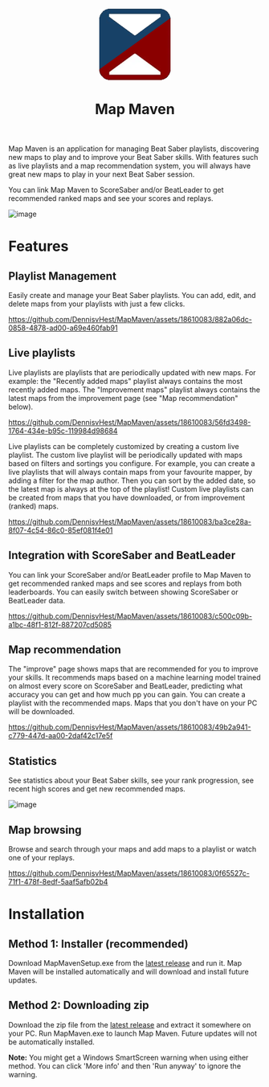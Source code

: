 <h1 align="center">
  <br>
    <img src="media/logo.png" alt="logo">
  <br>
  <br>
    Map Maven
  <br>
  <br>
</h1>

Map Maven is an application for managing Beat Saber playlists, discovering new maps to play and to improve your Beat Saber skills. With features such as live playlists and a map recommendation system, you will always have great new maps to play in your next Beat Saber session.

You can link Map Maven to ScoreSaber and/or BeatLeader to get recommended ranked maps and see your scores and replays.

![image](https://github.com/DennisvHest/MapMaven/assets/18610083/3205e259-35a5-4448-9d4a-f7dfa7e13bb7)

# Features
## Playlist Management
Easily create and manage your Beat Saber playlists. You can add, edit, and delete maps from your playlists with just a few clicks.

https://github.com/DennisvHest/MapMaven/assets/18610083/882a06dc-0858-4878-ad00-a69e460fab91

## Live playlists
Live playlists are playlists that are periodically updated with new maps. For example: the "Recently added maps" playlist always contains the most recently added maps. The "Improvement maps" playlist always contains the latest maps from the improvement page (see "Map recommendation" below).

https://github.com/DennisvHest/MapMaven/assets/18610083/56fd3498-1764-434e-b95c-119984d98684

Live playlists can be completely customized by creating a custom live playlist. The custom live playlist will be periodically updated with maps based on filters and sortings you configure. For example, you can create a live playlists that will always contain maps from your favourite mapper, by adding a filter for the map author. Then you can sort by the added date, so the latest map is always at the top of the playlist! Custom live playlists can be created from maps that you have downloaded, or from improvement (ranked) maps.

https://github.com/DennisvHest/MapMaven/assets/18610083/ba3ce28a-8f07-4c54-86c0-85ef081f4e01

## Integration with ScoreSaber and BeatLeader
You can link your ScoreSaber and/or BeatLeader profile to Map Maven to get recommended ranked maps and see scores and replays from both leaderboards. You can easily switch between showing ScoreSaber or BeatLeader data.

https://github.com/DennisvHest/MapMaven/assets/18610083/c500c09b-a1bc-48f1-812f-887207cd5085

## Map recommendation
The "improve" page shows maps that are recommended for you to improve your skills. It recommends maps based on a machine learning model trained on almost every score on ScoreSaber and BeatLeader, predicting what accuracy you can get and how much pp you can gain. You can create a playlist with the recommended maps. Maps that you don't have on your PC will be downloaded.

https://github.com/DennisvHest/MapMaven/assets/18610083/49b2a941-c779-447d-aa00-2daf42c17e5f

## Statistics
See statistics about your Beat Saber skills, see your rank progression, see recent high scores and get new recommended maps.

![image](https://github.com/DennisvHest/MapMaven/assets/18610083/3205e259-35a5-4448-9d4a-f7dfa7e13bb7)


## Map browsing
Browse and search through your maps and add maps to a playlist or watch one of your replays.

https://github.com/DennisvHest/MapMaven/assets/18610083/0f65527c-71f1-478f-8edf-5aaf5afb02b4

# Installation
## Method 1: Installer (recommended)
Download MapMavenSetup.exe from the [latest release](https://github.com/DennisvHest/MapMaven/releases) and run it. Map Maven will be installed automatically and will download and install future updates.

## Method 2: Downloading zip
Download the zip file from the [latest release](https://github.com/DennisvHest/MapMaven/releases) and extract it somewhere on your PC. Run MapMaven.exe to launch Map Maven. Future updates will not be automatically installed.

**Note:** You might get a Windows SmartScreen warning when using either method. You can click 'More info' and then 'Run anyway' to ignore the warning.
